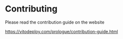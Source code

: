 # Contributing

Please read the contribution guide on the website

https://vitodeploy.com/prologue/contribution-guide.html
